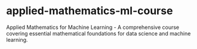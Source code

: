 # applied-mathematics-ml-course
Applied Mathematics for Machine Learning - A comprehensive course covering essential mathematical foundations for data science and machine learning.
